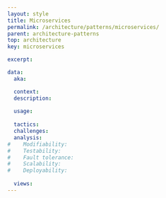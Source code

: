 ```yaml
---
layout: style
title: Microservices
permalink: /architecture/patterns/microservices/
parent: architecture-patterns
top: architecture
key: microservices

excerpt:

data:
  aka:

  context:
  description:
 
  usage:
  
  tactics:
  challenges:
  analysis:
#    Modifiability:
#    Testability:
#    Fault tolerance:
#    Scalability:
#    Deployability:
    
  views:
---
```

